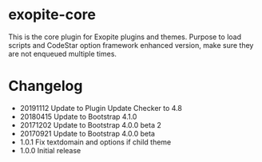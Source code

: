 # exopite-core
This is the core plugin for Exopite plugins and themes. Purpose to load scripts and CodeStar option framework enhanced version, make sure they are not enqueued multiple times.

# Changelog

* 20191112 Update to Plugin Update Checker to 4.8
* 20180415 Update to Bootstrap 4.1.0
* 20171202 Update to Bootstrap 4.0.0 beta 2
* 20170921 Update to Bootstrap 4.0.0 beta
* 1.0.1 Fix textdomain and options if child theme
* 1.0.0 Initial release
